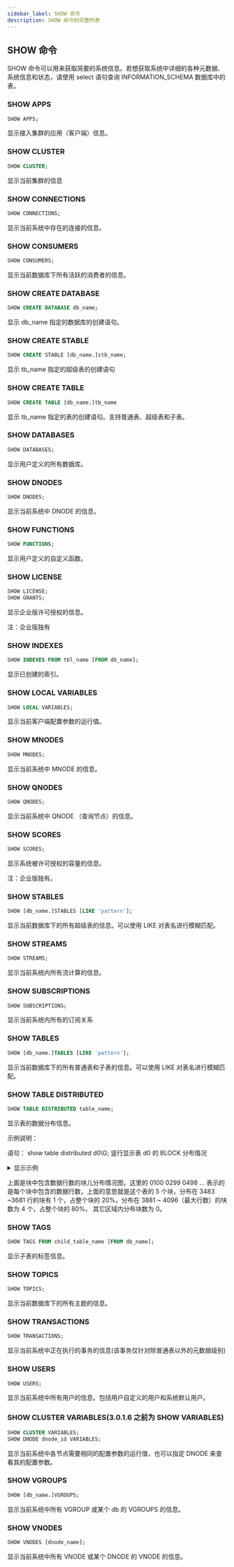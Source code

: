 ```yaml
---
sidebar_label: SHOW 命令
description: SHOW 命令的完整列表
---
```


## SHOW 命令

SHOW 命令可以用来获取简要的系统信息。若想获取系统中详细的各种元数据、系统信息和状态，请使用 select 语句查询 INFORMATION_SCHEMA 数据库中的表。

### SHOW APPS

```sql
SHOW APPS;
```

显示接入集群的应用（客户端）信息。

### SHOW CLUSTER

```sql
SHOW CLUSTER;
```

显示当前集群的信息

### SHOW CONNECTIONS

```sql
SHOW CONNECTIONS;
```

显示当前系统中存在的连接的信息。

### SHOW CONSUMERS

```sql
SHOW CONSUMERS;
```

显示当前数据库下所有活跃的消费者的信息。

### SHOW CREATE DATABASE

```sql
SHOW CREATE DATABASE db_name;
```

显示 db_name 指定的数据库的创建语句。

### SHOW CREATE STABLE

```sql
SHOW CREATE STABLE [db_name.]stb_name;
```

显示 tb_name 指定的超级表的创建语句

### SHOW CREATE TABLE

```sql
SHOW CREATE TABLE [db_name.]tb_name
```

显示 tb_name 指定的表的创建语句。支持普通表、超级表和子表。

### SHOW DATABASES

```sql
SHOW DATABASES;
```

显示用户定义的所有数据库。

### SHOW DNODES

```sql
SHOW DNODES;
```

显示当前系统中 DNODE 的信息。

### SHOW FUNCTIONS

```sql
SHOW FUNCTIONS;
```

显示用户定义的自定义函数。

### SHOW LICENSE

```sql
SHOW LICENSE;
SHOW GRANTS;
```

显示企业版许可授权的信息。

注：企业版独有

### SHOW INDEXES

```sql
SHOW INDEXES FROM tbl_name [FROM db_name];
```

显示已创建的索引。

### SHOW LOCAL VARIABLES

```sql
SHOW LOCAL VARIABLES;
```

显示当前客户端配置参数的运行值。

### SHOW MNODES

```sql
SHOW MNODES;
```

显示当前系统中 MNODE 的信息。

### SHOW QNODES

```sql
SHOW QNODES;
```

显示当前系统中 QNODE （查询节点）的信息。

### SHOW SCORES

```sql
SHOW SCORES;
```

显示系统被许可授权的容量的信息。

注：企业版独有。

### SHOW STABLES

```sql
SHOW [db_name.]STABLES [LIKE 'pattern'];
```

显示当前数据库下的所有超级表的信息。可以使用 LIKE 对表名进行模糊匹配。

### SHOW STREAMS

```sql
SHOW STREAMS;
```

显示当前系统内所有流计算的信息。

### SHOW SUBSCRIPTIONS

```sql
SHOW SUBSCRIPTIONS;
```

显示当前系统内所有的订阅关系

### SHOW TABLES

```sql
SHOW [db_name.]TABLES [LIKE 'pattern'];
```

显示当前数据库下的所有普通表和子表的信息。可以使用 LIKE 对表名进行模糊匹配。

### SHOW TABLE DISTRIBUTED

```sql
SHOW TABLE DISTRIBUTED table_name;
```

显示表的数据分布信息。

示例说明：

语句： show table distributed d0\G;   竖行显示表 d0 的 BLOCK 分布情况

<details>
 <summary>显示示例</summary>
 <pre><code>

*************************** 1.row ***************************

_block_dist: Total_Blocks=[5] Total_Size=[93.65 Kb] Average_size=[18.73 Kb] Compression_Ratio=[23.98 %]

Total_Blocks :  表d0 占用的 block 个数为 5 个

Total_Size.    :  表 d0 所有 block 在文件中占用的大小为 93.65 KB 

Average_size:  平均每个 block 在文件中占用的空间大小为 18.73 KB

Compression_Ratio: 数据压缩率为 23.98%

 
*************************** 2.row ***************************

_block_dist: Total_Rows=[20000] Inmem_Rows=[0] MinRows=[3616] MaxRows=[4096] Average_Rows=[4000]

Total_Rows: 统计表 d0 的所有行数 为20000 行

Inmem_Rows： 表示仍然还存放在内存中的行数，即没有落盘的行数，为 0行，表示没有

MinRows：  BLOCK 中最小的行数，为 3616 行

MaxRows： BLOCK 中最大的行数，为 4096行

Average_Rows： BLOCK 中的平均行数，为4000 行


*************************** 3.row ***************************

_block_dist: Total_Tables=[1] Total_Files=[2]

Total_Tables:  表示子表的个数，这里为1

Total_Files：   表数据保存在几个文件中，这里保存在 2 个文件中


*************************** 5.row ***************************

_block_dist: 0100 |

*************************** 6.row ***************************

_block_dist: 0299 |

......

*************************** 22.row ***************************

_block_dist: 3483 |||||||||||||||||  1 (20.00%)

*************************** 23.row ***************************

_block_dist: 3682 |

*************************** 24.row ***************************

_block_dist: 3881 |||||||||||||||||||||||||||||||||||||||||||||||||||||||||||||||||  4 (80.00%)

Query OK, 24 row(s) in set (0.002444s)

</code></pre>
 </details>

  上面是块中包含数据行数的块儿分布情况图，这里的 0100 0299 0498 … 表示的是每个块中包含的数据行数，上面的意思就是这个表的 5 个块，分布在 3483 ~3681 行的块有 1 个，占整个块的 20%，分布在 3881 ~ 4096（最大行数）的块数为 4 个，占整个块的 80%， 其它区域内分布块数为 0。


### SHOW TAGS

```sql
SHOW TAGS FROM child_table_name [FROM db_name];
```

显示子表的标签信息。

### SHOW TOPICS

```sql
SHOW TOPICS;
```

显示当前数据库下的所有主题的信息。

### SHOW TRANSACTIONS

```sql
SHOW TRANSACTIONS;
```

显示当前系统中正在执行的事务的信息(该事务仅针对除普通表以外的元数据级别)

### SHOW USERS

```sql
SHOW USERS;
```

显示当前系统中所有用户的信息。包括用户自定义的用户和系统默认用户。

### SHOW CLUSTER VARIABLES(3.0.1.6 之前为 SHOW VARIABLES)

```sql
SHOW CLUSTER VARIABLES;
SHOW DNODE dnode_id VARIABLES;
```

显示当前系统中各节点需要相同的配置参数的运行值，也可以指定 DNODE 来查看其的配置参数。

### SHOW VGROUPS

```sql
SHOW [db_name.]VGROUPS;
```

显示当前系统中所有 VGROUP 或某个 db 的 VGROUPS 的信息。

### SHOW VNODES

```sql
SHOW VNODES [dnode_name];
```

显示当前系统中所有 VNODE 或某个 DNODE 的 VNODE 的信息。
